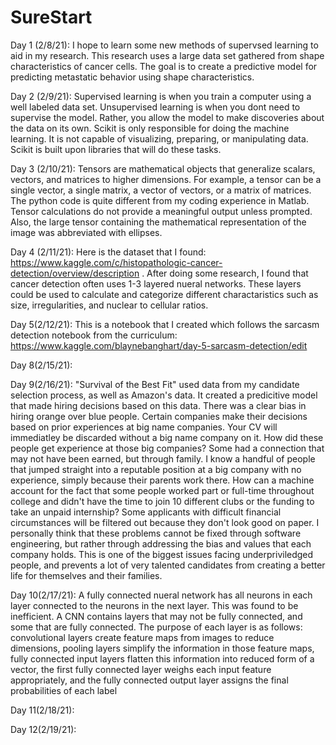 # SureStart
Day 1 (2/8/21): I hope to learn some new methods of supervsed learning to aid in my research. This research uses a large data set gathered from shape characteristics of cancer cells. The goal is to create a predictive model for predicting metastatic behavior using shape characteristics. 

Day 2 (2/9/21): Supervised learning is when you train a computer using a well labeled data set. Unsupervised learning is when you dont need to supervise the model. Rather, you allow the model to make discoveries about the data on its own. Scikit is only responsible for doing the machine learning. It is not capable of visualizing, preparing, or manipulating data. Scikit is built upon libraries that will do these tasks.

Day 3 (2/10/21): Tensors are mathematical objects that generalize scalars, vectors, and matrices to higher dimensions. For example, a tensor can be a single vector, a single matrix, a vector of vectors, or a matrix of matrices. The python code is quite different from my coding experience in Matlab. Tensor calculations do not provide a meaningful output unless prompted. Also, the large tensor containing the mathematical representation of the image was abbreviated with ellipses. 

Day 4 (2/11/21): Here is the dataset that I found: https://www.kaggle.com/c/histopathologic-cancer-detection/overview/description . After doing some research, I found that cancer detection often uses 1-3 layered nueral networks. These layers could be used to calculate and categorize different charactaristics such as size, irregularities, and nuclear to cellular ratios. 

Day 5(2/12/21): This is a notebook that I created which follows the sarcasm detection notebook from the curriculum: https://www.kaggle.com/blaynebanghart/day-5-sarcasm-detection/edit

Day 8(2/15/21): 

Day 9(2/16/21): "Survival of the Best Fit" used data from my candidate selection process, as well as Amazon's data. It created a predicitive model that made hiring decisions based on this data. There was a clear bias in hiring orange over blue people. Certain companies make their decisions based on prior experiences at big name companies. Your CV will immediatley be discarded without a big name company on it. How did these people get experience at those big companies? Some had a connection that may not have been earned, but through family. I know a handful of people that jumped straight into a reputable position at a big company with no experience, simply because their parents work there. How can a machine account for the fact that some people worked part or full-time throughout college and didn't have the time to join 10 different clubs or the funding to take an unpaid internship? Some applicants with difficult financial circumstances will be filtered out because they don't look good on paper. I personally think that these problems cannot be fixed through software engineering, but rather through addressing the bias and values that each company holds. This is one of the biggest issues facing underpriviledged people, and prevents a lot of very talented candidates from creating a better life for themselves and their families. 

Day 10(2/17/21): A fully connected nueral network has all neurons in each layer connected to the neurons in the next layer. This was found to be inefficient. A CNN contains layers that may not be fully connected, and some that are fully connected. The purpose of each layer is as follows: convolutional layers create feature maps from images to reduce dimensions, pooling layers simplify the information in those feature maps, fully connected input layers flatten this information into reduced form of a vector, the first fully connected layer weighs each input feature appropriately, and the fully connected output layer assigns the final probabilities of each label

Day 11(2/18/21): 

Day 12(2/19/21):  
